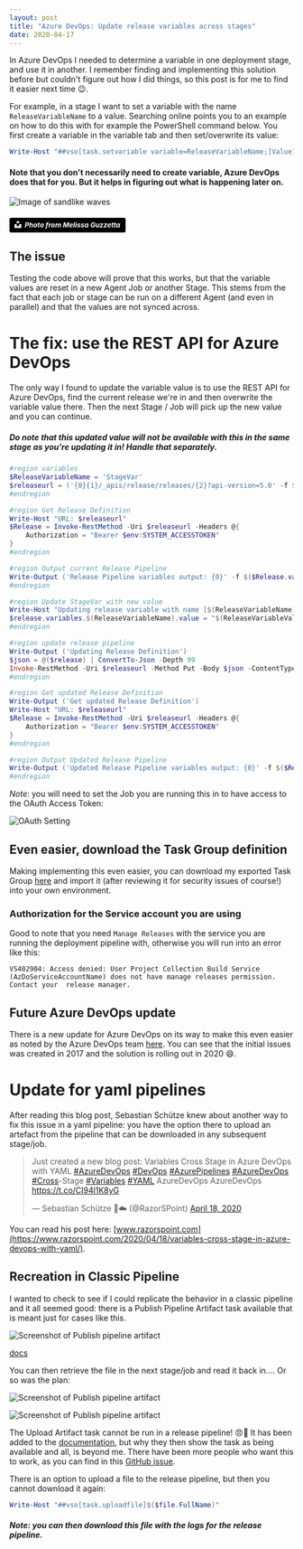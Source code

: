 ```yaml
---
layout: post
title: "Azure DevOps: Update release variables across stages"
date: 2020-04-17
---
```


In Azure DevOps I needed to determine a variable in one deployment stage, and use it in another. I remember finding and implementing this solution before but couldn't figure out how I did things, so this post is for me to find it easier next time 😉.

For example, in a stage I want to set a variable with the name `ReleaseVariableName` to a value. Searching online points you to an example on how to do this with for example the PowerShell command below. You first create a variable in the variable tab and then set/overwrite its value:
```powershell
Write-Host "##vso[task.setvariable variable=ReleaseVariableName;]Value1.0"
```
#### Note that you don't necessarily need to create variable, Azure DevOps does that for you. But it helps in figuring out what is happening later on.

![Image of sandlike waves](/images/20200417/melissa-guzzetta-IYh4J2zp4sk-unsplash.jpg)
##### <a style="background-color:black;color:white;text-decoration:none;padding:4px 6px;font-family:-apple-system, BlinkMacSystemFont, &quot;San Francisco&quot;, &quot;Helvetica Neue&quot;, Helvetica, Ubuntu, Roboto, Noto, &quot;Segoe UI&quot;, Arial, sans-serif;font-size:12px;font-weight:bold;line-height:1.2;display:inline-block;border-radius:3px" href="https://unsplash.com/@mguzz?utm_medium=referral&amp;utm_campaign=photographer-credit&amp;utm_content=creditBadge" target="_blank" rel="noopener noreferrer" title="Photo from Melissa Guzzetta"><span style="display:inline-block;padding:2px 3px"><svg xmlns="http://www.w3.org/2000/svg" style="height:12px;width:auto;position:relative;vertical-align:middle;top:-2px;fill:white" viewBox="0 0 32 32"><title>unsplash-logo</title><path d="M10 9V0h12v9H10zm12 5h10v18H0V14h10v9h12v-9z"></path></svg></span><span style="display:inline-block;padding:2px 3px">Photo from Melissa Guzzetta</span></a>

## The issue
Testing the code above will prove that this works, but that the variable values are reset in a new Agent Job or another Stage. This stems from the fact that each job or stage can be run on a different Agent (and even in parallel) and that the values are not synced across.

# The fix: use the REST API for Azure DevOps
The only way I found to update the variable value is to use the REST API for Azure DevOps, find the current release we're in and then overwrite the variable value there. Then the next Stage / Job will pick up the new value and you can continue. 

##### Do note that this updated value will not be available with this in the *same stage* as you're updating it in! Handle that separately.

```powershell
#region variables
$ReleaseVariableName = 'StageVar'
$releaseurl = ('{0}{1}/_apis/release/releases/{2}?api-version=5.0' -f $($env:SYSTEM_TEAMFOUNDATIONSERVERURI), $($env:SYSTEM_TEAMPROJECTID), $($env:RELEASE_RELEASEID)  )
#endregion

#region Get Release Definition
Write-Host "URL: $releaseurl"
$Release = Invoke-RestMethod -Uri $releaseurl -Headers @{
    Authorization = "Bearer $env:SYSTEM_ACCESSTOKEN"
}
#endregion

#region Output current Release Pipeline
Write-Output ('Release Pipeline variables output: {0}' -f $($Release.variables | ConvertTo-Json -Depth 10))
#endregion

#region Update StageVar with new value
Write-Host "Updating release variable with name [$(ReleaseVariableName)] with new value [$(ReleaseVariableValue)]"
$release.variables.$(ReleaseVariableName).value = "$(ReleaseVariableValue)"
#endregion

#region update release pipeline
Write-Output ('Updating Release Definition')
$json = @($release) | ConvertTo-Json -Depth 99
Invoke-RestMethod -Uri $releaseurl -Method Put -Body $json -ContentType "application/json" -Headers @{Authorization = "Bearer $env:SYSTEM_ACCESSTOKEN" }
#endregion

#region Get updated Release Definition
Write-Output ('Get updated Release Definition')
Write-Host "URL: $releaseurl"
$Release = Invoke-RestMethod -Uri $releaseurl -Headers @{
    Authorization = "Bearer $env:SYSTEM_ACCESSTOKEN"
}
#endregion

#region Output Updated Release Pipeline
Write-Output ('Updated Release Pipeline variables output: {0}' -f $($Release.variables | ConvertTo-Json -Depth 10))
#endregion
```

*Note*: you will need to set the Job you are running this in to have access to the OAuth Access Token:  

![OAuth Setting](/images/20200417/20200417_01_OAuthToken.png)  

## Even easier, download the Task Group definition
Making implementing this even easier, you can download my exported Task Group [here](/images/20200417/rajbos%20-%20Update%20Release%20Variable%20value%20across%20stages.json) and import it (after reviewing it for security issues of course!) into your own environment.

### Authorization for the Service account you are using
Good to note that you need `Manage Releases` with the service you are running the deployment pipeline with, otherwise you will run into an error like this:
```
VS402904: Access denied: User Project Collection Build Service (AzDoServiceAccountName) does not have manage releases permission. Contact your  release manager.
```

## Future Azure DevOps update
There is a new update for Azure DevOps on its way to make this even easier as noted by the Azure DevOps team [here](https://github.com/microsoft/azure-pipelines-tasks/issues/4743#issuecomment-614721900). You can see that the initial issues was created in 2017 and the solution is rolling out in 2020 😄.

# Update for yaml pipelines
After reading this blog post, Sebastian Schütze knew about another way to fix this issue in a yaml pipeline: you have the option there to upload an artefact from the pipeline that can be downloaded in any subsequent stage/job. 

<blockquote class="twitter-tweet"><p lang="en" dir="ltr">Just created a new blog post: Variables Cross Stage in Azure DevOps with YAML <a href="https://twitter.com/hashtag/AzureDevOps?src=hash&amp;ref_src=twsrc%5Etfw">#AzureDevOps</a> <a href="https://twitter.com/hashtag/DevOps?src=hash&amp;ref_src=twsrc%5Etfw">#DevOps</a> <a href="https://twitter.com/hashtag/AzurePipelines?src=hash&amp;ref_src=twsrc%5Etfw">#AzurePipelines</a> <a href="https://twitter.com/hashtag/AzureDevOps?src=hash&amp;ref_src=twsrc%5Etfw">#AzureDevOps</a> <a href="https://twitter.com/hashtag/Cross?src=hash&amp;ref_src=twsrc%5Etfw">#Cross</a>-Stage <a href="https://twitter.com/hashtag/Variables?src=hash&amp;ref_src=twsrc%5Etfw">#Variables</a> <a href="https://twitter.com/hashtag/YAML?src=hash&amp;ref_src=twsrc%5Etfw">#YAML</a> AzureDevOps AzureDevOps <a href="https://t.co/CI94l1K8yG">https://t.co/CI94l1K8yG</a></p>&mdash; Sebastian Schütze 🚀☁️ (@RazorSPoint) <a href="https://twitter.com/RazorSPoint/status/1251537984366743553?ref_src=twsrc%5Etfw">April 18, 2020</a></blockquote> <script async src="https://platform.twitter.com/widgets.js" charset="utf-8"></script>

You can read his post here: [www.razorspoint.com](https://www.razorspoint.com/2020/04/18/variables-cross-stage-in-azure-devops-with-yaml/).

## Recreation in Classic Pipeline
I wanted to check to see if I could replicate the behavior in a classic pipeline and it all seemed good: there is a Publish Pipeline Artifact task available that is meant just for cases like this.

![Screenshot of Publish pipeline artifact](/images/20200417/20200417_02_PublishPipelineArtefact.png)

[docs](https://docs.microsoft.com/en-us/azure/devops/pipelines/tasks/utility/publish-pipeline-artifact?view=azure-devops&viewFallbackFrom=vsts)

You can then retrieve the file in the next stage/job and read it back in.... Or so was the plan:

![Screenshot of Publish pipeline artifact](/images/20200417/20200417_03_ReadPublishedPipelineArtefact.png)


![Screenshot of Publish pipeline artifact](/images/20200417/20200417_04_ErrorReadingPublishedPipelineArtefact.png)

The Upload Artifact task cannot be run in a release pipeline! 😠💩
It has been added to the [documentation](https://docs.microsoft.com/en-us/azure/devops/pipelines/tasks/utility/publish-pipeline-artifact?view=azure-devops&viewFallbackFrom=vsts), but why they then show the task as being available and all, is beyond me. There have been more people who want this to work, as you can find in this [GitHub issue](https://github.com/Microsoft/azure-pipelines-tasks/issues/8812).

There is an option to upload a file to the release pipeline, but then you cannot download it again:
```powershell
Write-Host "##vso[task.uploadfile]$($file.FullName)"
```
##### Note: you can then download this file with the logs for the release pipeline.